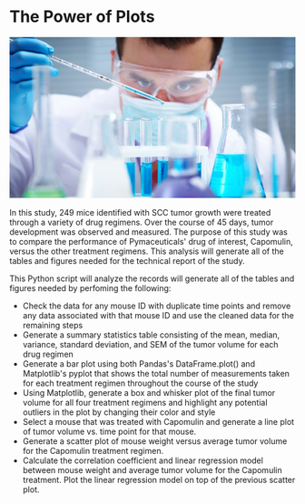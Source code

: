 # The Power of Plots

![](Images/Laboratory.jpg)

In this study, 249 mice identified with SCC tumor growth were treated through a variety of drug regimens. Over the course of 45 days, tumor development was observed and measured. The purpose of this study was to compare the performance of Pymaceuticals' drug of interest, Capomulin, versus the other treatment regimens. This analysis will generate all of the tables and figures needed for the technical report of the study.

This Python script will analyze the records will generate all of the tables and figures needed by perfoming the following:

  - Check the data for any mouse ID with duplicate time points and remove any data associated with that mouse ID and use the cleaned data for the remaining steps
  - Generate a summary statistics table consisting of the mean, median, variance, standard deviation, and SEM of the tumor volume for each drug regimen
  - Generate a bar plot using both Pandas's DataFrame.plot() and Matplotlib's pyplot that shows the total number of measurements taken for each treatment regimen throughout the course of the study
  - Using Matplotlib, generate a box and whisker plot of the final tumor volume for all four treatment regimens and highlight any potential outliers in the plot by changing their color and style
  - Select a mouse that was treated with Capomulin and generate a line plot of tumor volume vs. time point for that mouse.
  - Generate a scatter plot of mouse weight versus average tumor volume for the Capomulin treatment regimen.
  - Calculate the correlation coefficient and linear regression model between mouse weight and average tumor volume for the Capomulin treatment. Plot the linear regression model on top of the previous scatter plot.


